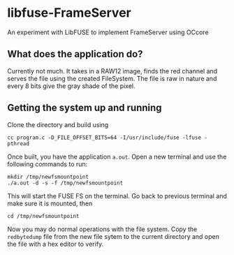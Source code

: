 # libfuse-FrameServer
An experiment with LibFUSE to implement FrameServer using OCcore

## What does the application do?
Currently not much. It takes in a RAW12 image, finds the red channel and serves the file using the created FileSystem. The file is raw in nature and every 8 bits give the gray shade of the pixel.

## Getting the system up and running
Clone the directory and build using
```
cc program.c -D_FILE_OFFSET_BITS=64 -I/usr/include/fuse -lfuse -pthread
```

Once built, you have the application `a.out`. Open a new terminal and use the following commands to run:
```
mkdir /tmp/newfsmountpoint
./a.out -d -s -f /tmp/newfsmountpoint
```

This will start the FUSE FS on the terminal. Go back to previous terminal and make sure it is mounted, then
```
cd /tmp/newfsmountpoint
```

Now you may do normal operations with the file system. Copy the `redbytedump` file from the new file sytem to the current directory and open the file with a hex editor to verify.
